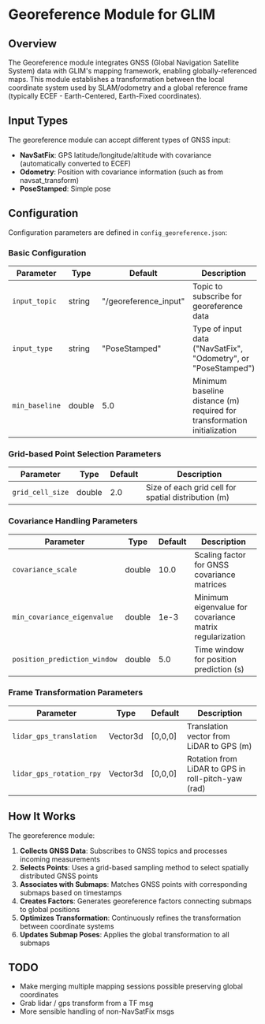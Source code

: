 # Georeference Module for GLIM

## Overview

The Georeference module integrates GNSS (Global Navigation Satellite System) data with GLIM's mapping framework, enabling globally-referenced maps. This module establishes a transformation between the local coordinate system used by SLAM/odometry and a global reference frame (typically ECEF - Earth-Centered, Earth-Fixed coordinates).

## Input Types

The georeference module can accept different types of GNSS input:

- **NavSatFix**: GPS latitude/longitude/altitude with covariance (automatically converted to ECEF)
- **Odometry**: Position with covariance information (such as from navsat_transform)
- **PoseStamped**: Simple pose

## Configuration

Configuration parameters are defined in `config_georeference.json`:

### Basic Configuration

| Parameter | Type | Default | Description |
|-----------|------|---------|-------------|
| `input_topic` | string | "/georeference_input" | Topic to subscribe for georeference data |
| `input_type` | string | "PoseStamped" | Type of input data ("NavSatFix", "Odometry", or "PoseStamped") |
| `min_baseline` | double | 5.0 | Minimum baseline distance (m) required for transformation initialization |

### Grid-based Point Selection Parameters

| Parameter | Type | Default | Description |
|-----------|------|---------|-------------|
| `grid_cell_size` | double | 2.0 | Size of each grid cell for spatial distribution (m) |

### Covariance Handling Parameters

| Parameter | Type | Default | Description |
|-----------|------|---------|-------------|
| `covariance_scale` | double | 10.0 | Scaling factor for GNSS covariance matrices |
| `min_covariance_eigenvalue` | double | 1e-3 | Minimum eigenvalue for covariance matrix regularization |
| `position_prediction_window` | double | 5.0 | Time window for position prediction (s) |

### Frame Transformation Parameters

| Parameter | Type | Default | Description |
|-----------|------|---------|-------------|
| `lidar_gps_translation` | Vector3d | [0,0,0] | Translation vector from LiDAR to GPS (m) |
| `lidar_gps_rotation_rpy` | Vector3d | [0,0,0] | Rotation from LiDAR to GPS in roll-pitch-yaw (rad) |

## How It Works

The georeference module:

1. **Collects GNSS Data**: Subscribes to GNSS topics and processes incoming measurements
2. **Selects Points**: Uses a grid-based sampling method to select spatially distributed GNSS points  
3. **Associates with Submaps**: Matches GNSS points with corresponding submaps based on timestamps
4. **Creates Factors**: Generates georeference factors connecting submaps to global positions
5. **Optimizes Transformation**: Continuously refines the transformation between coordinate systems 
6. **Updates Submap Poses**: Applies the global transformation to all submaps

## TODO

- Make merging multiple mapping sessions possible preserving global coordinates
- Grab lidar / gps transform from a TF msg
- More sensible handling of non-NavSatFix msgs
